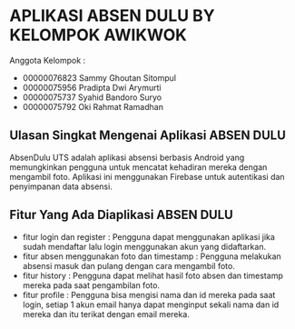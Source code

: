 # APLIKASI ABSEN DULU BY KELOMPOK AWIKWOK

Anggota Kelompok :
- 00000076823 Sammy Ghoutan Sitompul
- 00000075956 Pradipta Dwi Arymurti
- 00000075737 Syahid Bandoro Suryo
- 00000075792 Oki Rahmat Ramadhan

## Ulasan Singkat Mengenai Aplikasi ABSEN DULU
AbsenDulu UTS adalah aplikasi absensi berbasis Android yang memungkinkan pengguna untuk mencatat kehadiran mereka dengan mengambil foto. Aplikasi ini menggunakan Firebase untuk autentikasi dan penyimpanan data absensi.

## Fitur Yang Ada Diaplikasi ABSEN DULU
- fitur login dan register : Pengguna dapat menggunakan aplikasi jika sudah mendaftar lalu login menggunakan akun yang didaftarkan.
- fitur absen menggunakan foto dan timestamp : Pengguna melakukan absensi masuk dan pulang dengan cara mengambil foto.
- fitur history : Pengguna dapat melihat hasil foto absen dan timestamp mereka pada saat pengambilan foto.
- fitur profile : Pengguna bisa mengisi nama dan id mereka pada saat login, setiap 1 akun email hanya dapat menginput sekali nama dan id mereka dan itu terikat dengan email mereka.

